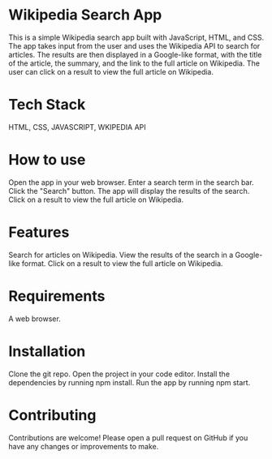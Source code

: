 # Wikipedia Search App
This is a simple Wikipedia search app built with JavaScript, HTML, and CSS. The app takes input from the user and uses the Wikipedia API to search for articles. The results are then displayed in a Google-like format, with the title of the article, the summary, and the link to the full article on Wikipedia. The user can click on a result to view the full article on Wikipedia.
# Tech Stack
HTML, CSS, JAVASCRIPT, WKIPEDIA API 
# How to use
Open the app in your web browser.
Enter a search term in the search bar.
Click the "Search" button.
The app will display the results of the search.
Click on a result to view the full article on Wikipedia.
# Features
Search for articles on Wikipedia.
View the results of the search in a Google-like format.
Click on a result to view the full article on Wikipedia.
# Requirements
A web browser.
# Installation
Clone the git repo.
Open the project in your code editor.
Install the dependencies by running npm install.
Run the app by running npm start.

# Contributing
Contributions are welcome! Please open a pull request on GitHub if you have any changes or improvements to make.

